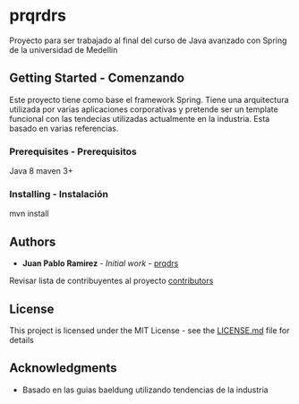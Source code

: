 # prqrdrs

Proyecto para ser trabajado al final del curso de Java avanzado con Spring de la universidad de Medellin


## Getting Started - Comenzando

Este proyecto tiene como base el framework Spring. Tiene una arquitectura utilizada por varias aplicaciones corporativas y pretende ser un template funcional con las tendecias utilizadas actualmente en la industria. Esta basado en varias referencias.


### Prerequisites - Prerequisitos

Java 8
maven 3+

### Installing - Instalación

mvn install



## Authors

* **Juan Pablo Ramirez** - *Initial work* - [prqdrs](https://github.com/curso-udem-2019/prqrdrs)

Revisar lista de contribuyentes al proyecto [contributors](https://github.com/curso-udem-2019/prqrdrs)

## License

This project is licensed under the MIT License - see the [LICENSE.md](LICENSE.md) file for details

## Acknowledgments

* Basado en las guias baeldung utilizando tendencias de la industria



